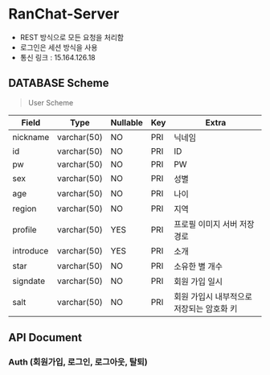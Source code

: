 # RanChat-Server
* REST 방식으로 모든 요청을 처리함
* 로그인은 세션 방식을 사용
* 통신 링크 : 15.164.126.18

## DATABASE Scheme
> User Scheme

| Field | Type | Nullable | Key | Extra |
| ------ | ------ | ------ | ------ | ------ |
| nickname | varchar(50) | NO | PRI | 닉네임 |
| id | varchar(50) | NO | PRI | ID |
| pw | varchar(50) | NO | PRI | PW |
| sex | varchar(50) | NO | PRI | 성별 |
| age | varchar(50) | NO | PRI | 나이 |
| region | varchar(50) | NO | PRI | 지역 |
| profile | varchar(50) | YES | PRI | 프로필 이미지 서버 저장 경로 |
| introduce | varchar(50) | YES | PRI | 소개 |
| star | varchar(50) | NO | PRI | 소유한 별 개수 |
| signdate | varchar(50) | NO | PRI | 회원 가입 일시 |
| salt | varchar(50) | NO | PRI | 회원 가입시 내부적으로 저장되는 암호화 키 |

## API Document

### Auth (회원가입, 로그인, 로그아웃, 탈퇴)

